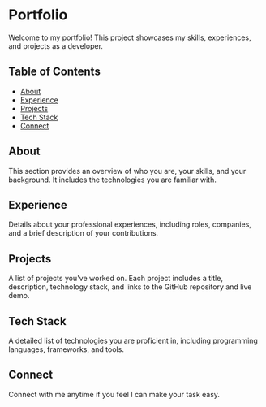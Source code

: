# Portfolio

Welcome to my portfolio! This project showcases my skills, experiences, and projects as a developer.

## Table of Contents
- [About](#about)
- [Experience](#experience)
- [Projects](#projects)
- [Tech Stack](#tech-stack)
- [Connect](#connect)

## About
This section provides an overview of who you are, your skills, and your background. It includes the technologies you are familiar with.

## Experience
Details about your professional experiences, including roles, companies, and a brief description of your contributions.

## Projects
A list of projects you've worked on. Each project includes a title, description, technology stack, and links to the GitHub repository and live demo.

## Tech Stack
A detailed list of technologies you are proficient in, including programming languages, frameworks, and tools.

## Connect
Connect with me anytime if you feel I can make your task easy.
